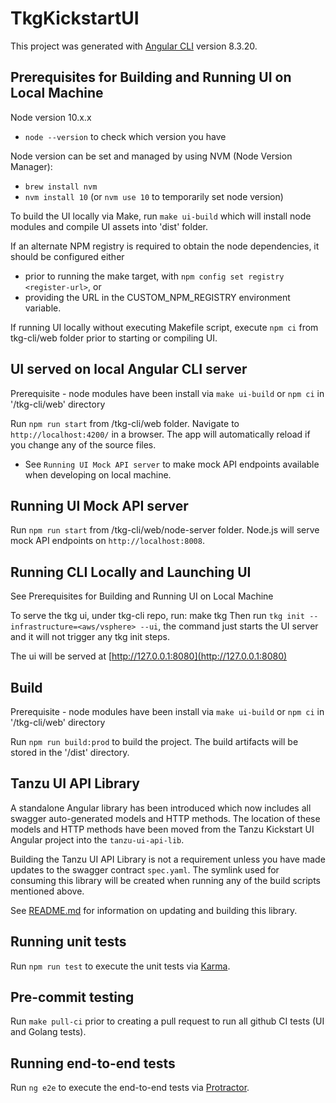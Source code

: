 # TkgKickstartUI

This project was generated with [Angular CLI](https://github.com/angular/angular-cli) version 8.3.20.

## Prerequisites for Building and Running UI on Local Machine

Node version 10.x.x

- `node --version` to check which version you have

Node version can be set and managed by using NVM (Node Version Manager):

- `brew install nvm`
- `nvm install 10` (or `nvm use 10` to temporarily set node version)

To build the UI locally via Make, run `make ui-build` which will install node modules and compile UI assets into 'dist' folder.

If an alternate NPM registry is required to obtain the node dependencies, it should be configured either

- prior to running the make target, with `npm config set registry <register-url>`, or
- providing the URL in the CUSTOM_NPM_REGISTRY environment variable.

If running UI locally without executing Makefile script, execute `npm ci` from tkg-cli/web folder prior to starting or compiling UI.

## UI served on local Angular CLI server

Prerequisite - node modules have been install via `make ui-build` or `npm ci` in '/tkg-cli/web' directory

Run `npm run start` from /tkg-cli/web folder. Navigate to `http://localhost:4200/` in a browser. The app will automatically reload if you change any of the source files.

- See `Running UI Mock API server` to make mock API endpoints available when developing on local machine.

## Running UI Mock API server

Run `npm run start` from /tkg-cli/web/node-server folder. Node.js will serve mock API endpoints on `http://localhost:8008`.

## Running CLI Locally and Launching UI

See Prerequisites for Building and Running UI on Local Machine

To serve the tkg ui, under tkg-cli repo, run: make tkg
Then run `tkg init --infrastructure=<aws/vsphere> --ui`, the command just starts the UI server and it will not trigger any tkg init steps.

The ui will be served at [http://127.0.0.1:8080](http://127.0.0.1:8080)

## Build

Prerequisite - node modules have been install via `make ui-build` or `npm ci` in '/tkg-cli/web' directory

Run `npm run build:prod` to build the project. The build artifacts will be stored in the '/dist' directory.

## Tanzu UI API Library

A standalone Angular library has been introduced which now includes all swagger auto-generated models and HTTP methods. 
The location of these models and HTTP methods have been moved from the Tanzu Kickstart UI Angular project into the `tanzu-ui-api-lib`.

Building the Tanzu UI API Library is not a requirement unless you have made updates to the swagger contract `spec.yaml`. 
The symlink used for consuming this library will be created when running any of the build scripts mentioned above.

See [README.md](../web-libraries/tanzu-ui-api-lib/README.md) for information on updating and building this library.

## Running unit tests

Run `npm run test` to execute the unit tests via [Karma](https://karma-runner.github.io).

## Pre-commit testing

Run `make pull-ci` prior to creating a pull request to run all github CI tests (UI and Golang tests).

## Running end-to-end tests

Run `ng e2e` to execute the end-to-end tests via [Protractor](http://www.protractortest.org/).

